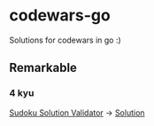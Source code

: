 # codewars-go

Solutions for codewars in go :)

## Remarkable

### 4 kyu

[Sudoku Solution Validator](https://www.codewars.com/kata/529bf0e9bdf7657179000008/) -> [Solution](4_kyu/529bf0e9bdf7657179000008.go)
